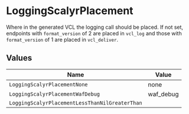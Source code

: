 # LoggingScalyrPlacement

Where in the generated VCL the logging call should be placed. If not set, endpoints with `format_version` of 2 are placed in `vcl_log` and those with `format_version` of 1 are placed in `vcl_deliver`.



## Values

| Name                                           | Value                                          |
| ---------------------------------------------- | ---------------------------------------------- |
| `LoggingScalyrPlacementNone`                   | none                                           |
| `LoggingScalyrPlacementWafDebug`               | waf_debug                                      |
| `LoggingScalyrPlacementLessThanNilGreaterThan` | <nil>                                          |